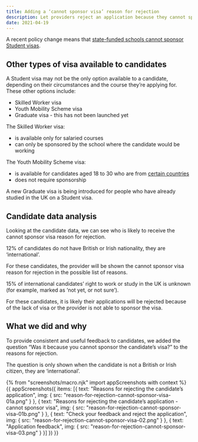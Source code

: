 ```yaml
---
title: Adding a ‘cannot sponsor visa’ reason for rejection
description: Let providers reject an application because they cannot sponsor a candidate’s visa
date: 2021-04-19
---
```


A recent policy change means that [state-funded schools cannot sponsor Student visas](https://www.gov.uk/guidance/recruit-trainee-teachers-from-overseas-accredited-itt-providers#recruit-by-becoming-a-visa-sponsor).

## Other types of visa available to candidates

A Student visa may not be the only option available to a candidate, depending on their circumstances and the course they’re applying for. These other options include:

- Skilled Worker visa
- Youth Mobility Scheme visa
- Graduate visa - this has not been launched yet

The Skilled Worker visa:

- is available only for salaried courses
- can only be sponsored by the school where the candidate would be working

The Youth Mobility Scheme visa:

- is available for candidates aged 18 to 30 who are from [certain countries](https://www.gov.uk/youth-mobility/eligibility)
- does not require sponsorship

A new Graduate visa is being introduced for people who have already studied in the UK on a Student visa.

## Candidate data analysis

Looking at the candidate data, we can see who is likely to receive the cannot sponsor visa reason for rejection.

12% of candidates do not have British or Irish nationality, they are ‘international’.

For these candidates, the provider will be shown the cannot sponsor visa reason for rejection in the possible list of reasons.

15% of international candidates’ right to work or study in the UK is unknown (for example, marked as ‘not yet, or not sure’).

For these candidates, it is likely their applications will be rejected because of the lack of visa or the provider is not able to sponsor the visa.

## What we did and why

To provide consistent and useful feedback to candidates, we added the question “Was it because you cannot sponsor the candidate’s visa?” to the reasons for rejection.

The question is only shown when the candidate is not a British or Irish citizen, they are ‘international’.

{% from "screenshots/macro.njk" import appScreenshots with context %}
{{ appScreenshots({
  items: [{
    text: "Reasons for rejecting the candidate’s application",
    img: {
      src: "reason-for-rejection-cannot-sponsor-visa-01a.png"
    }
  }, {
    text: "Reasons for rejecting the candidate’s application - cannot sponsor visa",
    img: {
      src: "reason-for-rejection-cannot-sponsor-visa-01b.png"
    }
  }, {
    text: "Check your feedback and reject the application",
    img: {
      src: "reason-for-rejection-cannot-sponsor-visa-02.png"
    }
  }, {
    text: "Application feedback",
    img: {
      src: "reason-for-rejection-cannot-sponsor-visa-03.png"
    }
  }]
}) }}
